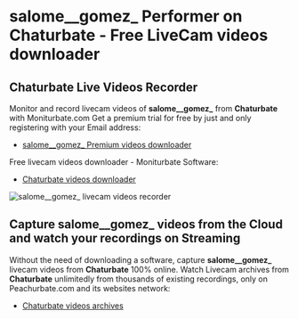 # salome__gomez_ Performer on Chaturbate - Free LiveCam videos downloader

## Chaturbate Live Videos Recorder

Monitor and record livecam videos of **salome__gomez_** from **Chaturbate** with Moniturbate.com
Get a premium trial for free by just and only registering with your Email address:
* [salome__gomez_ Premium videos downloader](https://moniturbate.com/request-demo-licence-key.html)

Free livecam videos downloader - Moniturbate Software:
* [Chaturbate videos downloader](https://moniturbate.com/moniturbate-download-software.html)

![salome__gomez_ livecam videos recorder](https://peachurnet.com/templates/moniturbate-software.png)


## Capture salome__gomez_ videos from the Cloud and watch your recordings on Streaming

Without the need of downloading a software, capture **salome__gomez_** livecam videos from **Chaturbate** 100% online.
Watch Livecam archives from **Chaturbate** unlimitedly from thousands of existing recordings, only on Peachurbate.com and its websites network:
* [Chaturbate videos archives](https://peachurnet.com/)